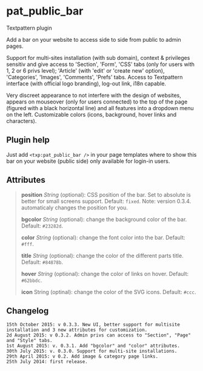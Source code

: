 # pat_public_bar

Textpattern plugin

Add a bar on your website to access side to side from public to admin pages.

Support for multi-sites installation (with sub domain), context & privileges sensitiv and give access to 'Section', 'Form', 'CSS' tabs (only for users with 1, 2 or 6 privs level); 'Article' (with 'edit' or 'create new' option), 'Categories', 'Images', 'Comments', 'Prefs' tabs. Access to Textpattern interface (with official logo branding), log-out link, i18n capable.

Very discreet appearance to not interfere with the design of websites, appears on mouseover (only for users connected) to the top of the page (figured with a black horizontal line) and all features into a dropdown menu on the left. Customizable colors (icons, background, hover links and characters).


## Plugin help

Just add `<txp:pat_public_bar />` in your page templates where to show this bar on your website (public side) only available for login-in users.

## Attributes

> **position** *String* (optional): CSS position of the bar. Set to absolute is better for small screens support. Default: `fixed`. Note: version 0.3.4. automaticaly changes the position for you.
>
> **bgcolor** *String* (optional): change the background color of the bar. Default: `#23282d`.
>
> **color** *String* (optional): change the font color into the bar. Default: `#fff`.
> 
> **title** *String* (optional): change the color of the different parts title. Default: `#84878b`.
> 
> **hover** *String* (optional): change the color of links on hover. Default: `#62bbdc`. 
> 
> **icon** String (optinal): change the color of the SVG icons. Default: `#ccc`.

## Changelog

    15th October 2015: v 0.3.3. New UI, better support for multisite installation and 3 new attributes for customization.
    2d August 2015: v 0.3.2. Admin privs can access to "Section", "Page" and "Style" tabs.
    1st August 2015: v. 0.3.1. Add "bgcolor" and "color" attributes.
    30th July 2015: v. 0.3.0. Support for multi-site installations.
    29th April 2015: v 0.2. Add image & category page links.
    25th July 2014: first release.


